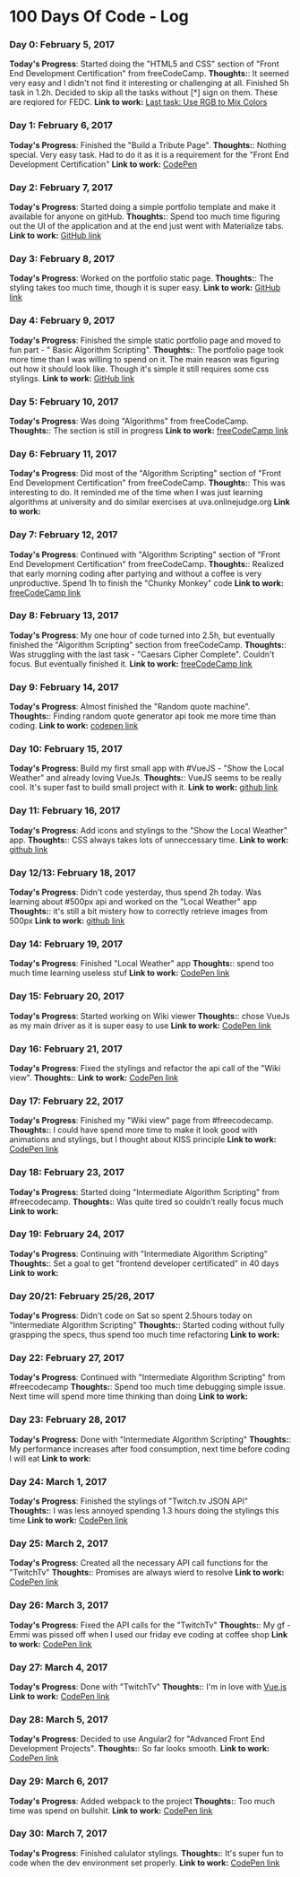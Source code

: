 # 100 Days Of Code - Log

### Day 0: February 5, 2017
**Today's Progress**: Started doing the "HTML5 and CSS" section of "Front End Development Certification" from freeCodeCamp.
**Thoughts:**: It seemed very easy and I didn't not find it interesting or challenging at all. Finished 5h task in 1.2h. Decided to skip all the tasks without [*] sign on them. These are reqiored for FEDC.
**Link to work:**
[Last task: Use RGB to Mix Colors](http://bit.ly/2lcOQb2)


### Day 1: February 6, 2017
**Today's Progress**: Finished the "Build a Tribute Page".
**Thoughts:**: Nothing special. Very easy task. Had to do it as it is a requirement for the "Front End Development Certification"
**Link to work:**
[CodePen](http://codepen.io/maksad/pen/ZLjOXm)


### Day 2: February 7, 2017
**Today's Progress**: Started doing a simple portfolio template and make it available for anyone on gitHub.
**Thoughts:**: Spend too much time figuring out the UI of the application and at the end just went with Materialize tabs.
**Link to work:**
[GitHub link](https://github.com/maksad/portfolio)


### Day 3: February 8, 2017
**Today's Progress**: Worked on the portfolio static page.
**Thoughts:**: The styling takes too much time, though it is super easy.
**Link to work:**
[GitHub link](https://github.com/maksad/portfolio)


### Day 4: February 9, 2017
**Today's Progress**: Finished the simple static portfolio page and moved to fun part - " Basic Algorithm Scripting".
**Thoughts:**: The portfolio page took more time than I was willing to spend on it. The main reason was figuring out how it should look like.
Though it's simple it still requires some css stylings.
**Link to work:**
[GitHub link](https://github.com/maksad/portfolio)


### Day 5: February 10, 2017
**Today's Progress**: Was doing "Algorithms" from freeCodeCamp.
**Thoughts:**: The section is still in progress
**Link to work:**
[freeCodeCamp link](bit.ly/2kY9fDo)


### Day 6: February 11, 2017
**Today's Progress**: Did most of the "Algorithm Scripting" section of "Front End Development Certification" from freeCodeCamp.
**Thoughts:**: This was interesting to do. It reminded me of the time when I was just learning algorithms at university and do similar exercises at uva.onlinejudge.org
**Link to work:**


### Day 7: February 12, 2017
**Today's Progress**: Continued with "Algorithm Scripting" section of "Front End Development Certification" from freeCodeCamp.
**Thoughts:**: Realized that early morning coding after partying and without a coffee is very unproductive. Spend 1h to finish the "Chunky Monkey" code
**Link to work:**
[freeCodeCamp link](goo.gl/4xTXFc)


### Day 8: February 13, 2017
**Today's Progress**: My one hour of code turned into 2.5h, but eventually finished the "Algorithm Scripting" section from freeCodeCamp.
**Thoughts:**: Was struggling with the last task - "Caesars Cipher Complete". Couldn't focus. But eventually finished it.
**Link to work:**
[freeCodeCamp link](bit.ly/2kqkGPP)


### Day 9: February 14, 2017
**Today's Progress**: Almost finished the "Random quote machine".
**Thoughts:**: Finding random quote generator api took me more time than coding.
**Link to work:**
[codepen link](codepen.io/maksad/pen/jydXpw)


### Day 10: February 15, 2017
**Today's Progress**: Build my first small app with #VueJS - "Show the Local Weather" and already loving VueJs.
**Thoughts:**: VueJS seems to be really cool. It's super fast to build small project with it.
**Link to work:**
[github link](https://github.com/maksad/local-weather/tree/53a58dfecf0e561db098db2a21861d58443c85d1)


### Day 11: February 16, 2017
**Today's Progress**: Add icons and stylings to the "Show the Local Weather" app.
**Thoughts:**: CSS always takes lots of unneccessary time.
**Link to work:**
[github link](https://github.com/maksad/local-weather/tree/1880f2709211dc1a767d50c2ab35369b5dcc10b7)


### Day 12/13: February 18, 2017
**Today's Progress**: Didn't code yesterday, thus spend 2h today. Was learning about #500px api and worked on the "Local Weather" app
**Thoughts:**: it's still a bit mistery how to correctly retrieve images from 500px
**Link to work:**
[github link](https://github.com/maksad/local-weather/tree/691faad8d78ec3325b605f55aba8cf13f555fcde)


### Day 14: February 19, 2017
**Today's Progress**: Finished "Local Weather" app
**Thoughts:**: spend too much time learning useless stuf
**Link to work:**
[CodePen link](http://codepen.io/maksad/full/bgZvex)


### Day 15: February 20, 2017
**Today's Progress**: Started working on Wiki viewer
**Thoughts:**: chose VueJs as my main driver as it is super easy to use
**Link to work:**
[CodePen link](http://codepen.io/maksad/pen/NdZQem)


### Day 16: February 21, 2017
**Today's Progress**: Fixed the stylings and refactor the api call of the "Wiki view".
**Thoughts:**:
**Link to work:**
[CodePen link](http://codepen.io/maksad/pen/NdZQem)


### Day 17: February 22, 2017
**Today's Progress**: Finished my "Wiki view" page from #freecodecamp.
**Thoughts:**: I could have spend more time to make it look good with animations and stylings, but I thought about KISS principle
**Link to work:**
[CodePen link](http://codepen.io/maksad/pen/NdZQem)


### Day 18: February 23, 2017
**Today's Progress**: Started doing "Intermediate Algorithm Scripting" from #freecodecamp.
**Thoughts:**: Was quite tired so couldn't really focus much
**Link to work:**


### Day 19: February 24, 2017
**Today's Progress**: Continuing with "Intermediate Algorithm Scripting"
**Thoughts:**: Set a goal to get "frontend developer certificated" in 40 days
**Link to work:**

### Day 20/21: February 25/26, 2017
**Today's Progress**: Didn't code on Sat so spent 2.5hours today on "Intermediate Algorithm Scripting"
**Thoughts:**: Started coding without fully graspping the specs, thus spend too much time refactoring
**Link to work:**

### Day 22: February 27, 2017
**Today's Progress**: Continued with "Intermediate Algorithm Scripting" from #freecodecamp
**Thoughts:**: Spend too much time debugging simple issue. Next time will spend more time thinking than doing
**Link to work:**

### Day 23: February 28, 2017
**Today's Progress**: Done with "Intermediate Algorithm Scripting"
**Thoughts:**: My performance increases after food consumption, next time before coding I will eat
**Link to work:**

### Day 24: March 1, 2017
**Today's Progress**: Finished the stylings of "Twitch.tv JSON API"
**Thoughts:**: I was less annoyed spending 1.3 hours doing the stylings this time
**Link to work:**
[CodePen link](https://codepen.io/maksad/pen/BWjdVa)

### Day 25: March 2, 2017
**Today's Progress**: Created all the necessary API call functions for the "TwitchTv"
**Thoughts:**: Promises are always wierd to resolve
**Link to work:**
[CodePen link](https://codepen.io/maksad/pen/BWjdVa)

### Day 26: March 3, 2017
**Today's Progress**: Fixed the API calls for the "TwitchTv"
**Thoughts:**: My gf - Emmi was pissed off when I used our friday eve coding at coffee shop
**Link to work:**
[CodePen link](https://codepen.io/maksad/pen/BWjdVa)

### Day 27: March 4, 2017
**Today's Progress**: Done with "TwitchTv"
**Thoughts:**: I'm in love with [Vue.js](https://vuejs.org/)
**Link to work:**
[CodePen link](https://codepen.io/maksad/pen/BWjdVa)

### Day 28: March 5, 2017
**Today's Progress**: Decided to use Angular2 for "Advanced Front End Development Projects".
**Thoughts:**: So far looks smooth.
**Link to work:**
[CodePen link](https://github.com/maksad/freecodecamp)

### Day 29: March 6, 2017
**Today's Progress**: Added webpack to the project
**Thoughts:**: Too much time was spend on bullshit.
**Link to work:**
[CodePen link](https://github.com/maksad/freecodecamp)

### Day 30: March 7, 2017
**Today's Progress**: Finished calulator stylings.
**Thoughts:**: It's super fun to code when the dev environment set properly.
**Link to work:**
[CodePen link](https://github.com/maksad/freecodecamp)
